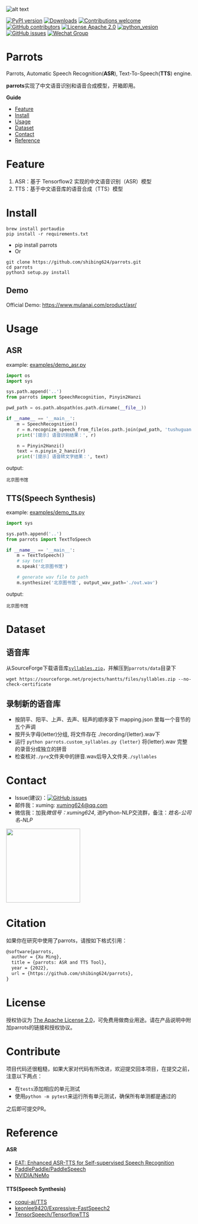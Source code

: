 ![alt text](docs/parrots_icon.jpg)

[![PyPI version](https://badge.fury.io/py/parrots.svg)](https://badge.fury.io/py/parrots)
[![Downloads](https://pepy.tech/badge/parrots)](https://pepy.tech/project/parrots)
[![Contributions welcome](https://img.shields.io/badge/contributions-welcome-brightgreen.svg)](CONTRIBUTING.md)
[![GitHub contributors](https://img.shields.io/github/contributors/shibing624/parrots.svg)](https://github.com/shibing624/parrots/graphs/contributors)
[![License Apache 2.0](https://img.shields.io/badge/license-Apache%202.0-blue.svg)](LICENSE)
[![python_vesion](https://img.shields.io/badge/Python-3.7%2B-green.svg)](requirements.txt)
[![GitHub issues](https://img.shields.io/github/issues/shibing624/parrots.svg)](https://github.com/shibing624/parrots/issues)
[![Wechat Group](http://vlog.sfyc.ltd/wechat_everyday/wxgroup_logo.png?imageView2/0/w/60/h/20)](#Contact)

# Parrots
Parrots, Automatic Speech Recognition(**ASR**), Text-To-Speech(**TTS**) engine.

**parrots**实现了中文语音识别和语音合成模型，开箱即用。



**Guide**

- [Feature](#Feature)
- [Install](#install)
- [Usage](#usage)
- [Dataset](#Dataset)
- [Contact](#Contact)
- [Reference](#reference)


# Feature
1. ASR：基于 Tensorflow2 实现的中文语音识别（ASR）模型
2. TTS：基于中文语音库的语音合成（TTS）模型

# Install
```
brew install portaudio
pip install -r requirements.txt
```

* pip install parrots
* Or
```
git clone https://github.com/shibing624/parrots.git
cd parrots
python3 setup.py install
```

## Demo
Official Demo: https://www.mulanai.com/product/asr/

# Usage
## ASR
example: [examples/demo_asr.py](examples/demo_asr.py)
```python
import os
import sys

sys.path.append('..')
from parrots import SpeechRecognition, Pinyin2Hanzi

pwd_path = os.path.abspath(os.path.dirname(__file__))

if __name__ == '__main__':
    m = SpeechRecognition()
    r = m.recognize_speech_from_file(os.path.join(pwd_path, 'tushuguan.wav'))
    print('[提示] 语音识别结果：', r)

    n = Pinyin2Hanzi()
    text = n.pinyin_2_hanzi(r)
    print('[提示] 语音转文字结果：', text)

```

output:
```
北京图书馆
```

## TTS(Speech Synthesis)
example: [examples/demo_tts.py](examples/demo_tts.py)
```python
import sys

sys.path.append('..')
from parrots import TextToSpeech

if __name__ == '__main__':
    m = TextToSpeech()
    # say text
    m.speak('北京图书馆')

    # generate wav file to path
    m.synthesize('北京图书馆', output_wav_path='./out.wav')
```

output:
```
北京图书馆
```

# Dataset

## 语音库
从SourceForge下载语音库[`syllables.zip`](https://sourceforge.net/projects/hantts/files/?source=navbar)，并解压到`parrots/data`目录下

```shell
wget https://sourceforge.net/projects/hantts/files/syllables.zip --no-check-certificate
```

## 录制新的语音库
- 按阴平、阳平、上声、去声、轻声的顺序录下 mapping.json 里每一个音节的五个声调
- 按开头字母(letter)分组, 将文件存在 ./recording/{letter}.wav下
- 运行 `python parrots.custom_syllables.py {letter}` 将{letter}.wav 完整的录音分成独立的拼音
- 检查核对`./pre`文件夹中的拼音.wav后导入文件夹`./syllables`

# Contact

- Issue(建议)：[![GitHub issues](https://img.shields.io/github/issues/shibing624/parrots.svg)](https://github.com/shibing624/parrots/issues)
- 邮件我：xuming: xuming624@qq.com
- 微信我：加我*微信号：xuming624*, 进Python-NLP交流群，备注：*姓名-公司名-NLP*

<img src="docs/wechat.jpeg" width="200" />


# Citation

如果你在研究中使用了parrots，请按如下格式引用：

```latex
@software{parrots,
  author = {Xu Ming},
  title = {parrots: ASR and TTS Tool},
  year = {2022},
  url = {https://github.com/shibing624/parrots},
}
```

# License


授权协议为 [The Apache License 2.0](/LICENSE)，可免费用做商业用途。请在产品说明中附加parrots的链接和授权协议。


# Contribute
项目代码还很粗糙，如果大家对代码有所改进，欢迎提交回本项目，在提交之前，注意以下两点：

 - 在`tests`添加相应的单元测试
 - 使用`python -m pytest`来运行所有单元测试，确保所有单测都是通过的

之后即可提交PR。


# Reference
#### ASR
- [EAT: Enhanced ASR-TTS for Self-supervised Speech Recognition](https://arxiv.org/abs/2104.07474)
- [PaddlePaddle/PaddleSpeech](https://github.com/PaddlePaddle/PaddleSpeech)
- [NVIDIA/NeMo](https://github.com/NVIDIA/NeMo)
#### TTS(Speech Synthesis)
- [coqui-ai/TTS](https://github.com/coqui-ai/TTS)
- [keonlee9420/Expressive-FastSpeech2](https://github.com/keonlee9420/Expressive-FastSpeech2)
- [TensorSpeech/TensorflowTTS](https://github.com/TensorSpeech/TensorflowTTS)

